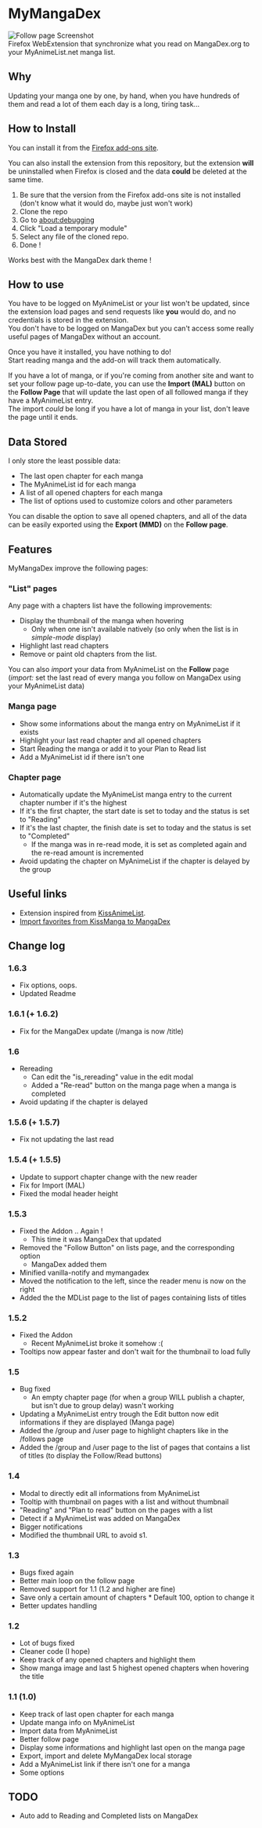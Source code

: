 # MyMangaDex

![Follow page Screenshot](screenshot.png)  
Firefox WebExtension that synchronize what you read on MangaDex.org to your MyAnimeList.net manga list.

## Why

Updating your manga one by one, by hand, when you have hundreds of them and read a lot of them each day is a long, tiring task...

## How to Install

You can install it from the [Firefox add-ons site](https://addons.mozilla.org/fr/firefox/addon/mymangadex/).

You can also install the extension from this repository, but the extension **will** be uninstalled when Firefox is closed and the data **could** be deleted at the same time.

1. Be sure that the version from the Firefox add-ons site is not installed (don't know what it would do, maybe just won't work)
2. Clone the repo
3. Go to [about:debugging](about:debugging)
4. Click "Load a temporary module"
5. Select any file of the cloned repo.
6. Done !

Works best with the MangaDex dark theme !

## How to use

You have to be logged on MyAnimeList or your list won't be updated, since the extension load pages and send requests like **you** would do, and no credentials is stored in the extension.  
You don't have to be logged on MangaDex but you can't access some really useful pages of MangaDex without an account.

Once you have it installed, you have nothing to do!  
Start reading manga and the add-on will track them automatically.

If you have a lot of manga, or if you're coming from another site and want to set your follow page up-to-date, you can use the **Import (MAL)** button on the **Follow Page** that will update the last open of all followed manga if they have a MyAnimeList entry.  
The import *could* be long if you have a lot of manga in your list, don't leave the page until it ends.

## Data Stored

I only store the least possible data:

* The last open chapter for each manga
* The MyAnimeList id for each manga
* A list of all opened chapters for each manga
* The list of options used to customize colors and other parameters

You can disable the option to save all opened chapters, and all of the data can be easily exported using the **Export (MMD)** on the **Follow page**.

## Features

MyMangaDex improve the following pages:

### "List" pages

Any page with a chapters list have the following improvements:

* Display the thumbnail of the manga when hovering
  * Only when one isn't available natively (so only when the list is in *simple-mode* display)
* Highlight last read chapters
* Remove or paint old chapters from the list.

You can also *import* your data from MyAnimeList on the **Follow** page (*import:* set the last read of every manga you follow on MangaDex using your MyAnimeList data)

### Manga page

* Show some informations about the manga entry on MyAnimeList if it exists
* Highlight your last read chapter and all opened chapters
* Start Reading the manga or add it to your Plan to Read list
* Add a MyAnimeList id if there isn't one

### Chapter page

* Automatically update the MyAnimeList manga entry to the current chapter number if it's the highest
* If it's the first chapter, the start date is set to today and the status is set to "Reading"
* If it's the last chapter, the finish date is set to today and the status is set to "Completed"
  * If the manga was in re-read mode, it is set as completed again and the re-read amount is incremented
* Avoid updating the chapter on MyAnimeList if the chapter is delayed by the group

## Useful links

* Extension inspired from [KissAnimeList](https://github.com/lolamtisch/KissAnimeList).
* [Import favorites from KissManga to MangaDex](https://old.reddit.com/r/manga/comments/8qebu4/import_kissmanga_bookmarks_to_mangadex/)

## Change log

### 1.6.3

* Fix options, oops.
* Updated Readme

### 1.6.1 (+ 1.6.2)

* Fix for the MangaDex update (/manga is now /title)

### 1.6

* Rereading
  * Can edit the "is_rereading" value in the edit modal
  * Added a "Re-read" button on the manga page when a manga is completed
* Avoid updating if the chapter is delayed

### 1.5.6 (+ 1.5.7)

* Fix not updating the last read

### 1.5.4 (+ 1.5.5)

* Update to support chapter change with the new reader
* Fix for Import (MAL)
* Fixed the modal header height

### 1.5.3

* Fixed the Addon .. Again !
  * This time it was MangaDex that updated
* Removed the "Follow Button" on lists page, and the corresponding option
  * MangaDex added them
* Minified vanilla-notify and mymangadex
* Moved the notification to the left, since the reader menu is now on the right
* Added the the MDList page to the list of pages containing lists of titles

### 1.5.2

* Fixed the Addon
  * Recent MyAnimeList broke it somehow :(
* Tooltips now appear faster and don't wait for the thumbnail to load fully

### 1.5

* Bug fixed
  * An empty chapter page (for when a group WILL publish a chapter, but isn't due to group delay) wasn't working
* Updating a MyAnimeList entry trough the Edit button now edit informations if they are displayed (Manga page)
* Added the /group and /user page to highlight chapters like in the /follows page
* Added the /group and /user page to the list of pages that contains a list of titles (to display the Follow/Read buttons)

### 1.4

* Modal to directly edit all informations from MyAnimeList
* Tooltip with thumbnail on pages with a list and without thumbnail
* "Reading" and "Plan to read" button on the pages with a list
* Detect if a MyAnimeList was added on MangaDex
* Bigger notifications
* Modified the thumbnail URL to avoid s1.

### 1.3

* Bugs fixed again
* Better main loop on the follow page
* Removed support for 1.1 (1.2 and higher are fine)
* Save only a certain amount of chapters * Default 100, option to change it
* Better updates handling

### 1.2

* Lot of bugs fixed
* Cleaner code (I hope)
* Keep track of any opened chapters and highlight them
* Show manga image and last 5 highest opened chapters when hovering the title

### 1.1 (1.0)

* Keep track of last open chapter for each manga
* Update manga info on MyAnimeList
* Import data from MyAnimeList
* Better follow page
* Display some informations and highlight last open on the manga page
* Export, import and delete MyMangaDex local storage
* Add a MyAnimeList link if there isn't one for a manga
* Some options

## TODO

* Auto add to Reading and Completed lists on MangaDex